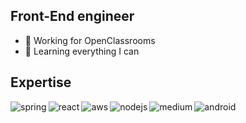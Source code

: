 ## Front-End engineer

- 🔭 Working for OpenClassrooms
- 🌱 Learning everything I can

## Expertise

<img align="left" alt="spring" src="https://img.shields.io/badge/JavaScript-F7DF1E?style=for-the-badge&logo=javascript&logoColor=black" />

<img align="left" alt="react" src="https://img.shields.io/badge/TypeScript-007ACC?style=for-the-badge&logo=typescript&logoColor=white" />

<img align="left" alt="aws" src="https://img.shields.io/badge/React-20232A?style=for-the-badge&logo=react&logoColor=61DAFB" />

<img align="left" alt="nodejs" src="https://img.shields.io/badge/node.js%20-%2343853D.svg?&style=for-the-badge&logo=node.js&logoColor=white" />

<img align="left" alt="medium" src="https://img.shields.io/badge/Material--UI-0081CB?style=for-the-badge&logo=material-ui&logoColor=white" />

<img align="left" alt="android" src="https://img.shields.io/badge/Redux-593D88?style=for-the-badge&logo=redux&logoColor=white" />

